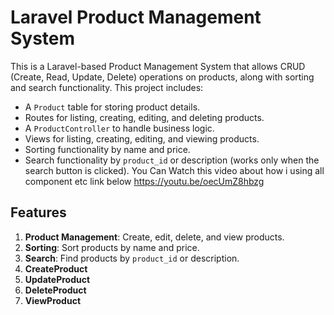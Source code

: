 # Laravel Product Management System

This is a Laravel-based Product Management System that allows CRUD (Create, Read, Update, Delete) operations on products, along with sorting and search functionality. This project includes:

- A `Product` table for storing product details.
- Routes for listing, creating, editing, and deleting products.
- A `ProductController` to handle business logic.
- Views for listing, creating, editing, and viewing products.
- Sorting functionality by name and price.
- Search functionality by `product_id` or description (works only when the search button is clicked).
You Can Watch this video about how i using all component etc link below
https://youtu.be/oecUmZ8hbzg
## Features

1. **Product Management**: Create, edit, delete, and view products.
2. **Sorting**: Sort products by name and price.
3. **Search**: Find products by `product_id` or description.
4. **CreateProduct**
5. **UpdateProduct**
6. **DeleteProduct**
7. **ViewProduct**






